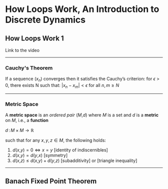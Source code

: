 # How Loops Work, An Introduction to Discrete Dynamics
## How Loops Work 1
Link to the video

---
### Cauchy's Theorem
If a sequence $(x_n)$ converges then it satisfies the Cauchy’s criterion: for $\epsilon$ > 0, there exists N
such that:
$|x_n − x_m| < \epsilon$ for all $n, m ≥ N$

---
### Metric Space
A **metric space** is an *ordered pair* (*M*,*d*) where *M* is a set and
*d* is a **metric** on *M*, i.e., a **function**

*d* : *M* × *M* → ℝ

such that for any *x*, *y*, *z* ∈ *M*, the following holds:

  
1. *d*(*x*,*y*) = 0 ⇔ *x* = *y*  [identity of indiscernibles]
2. *d*(*x*,*y*) = *d*(*y*,*x*)    [symmetry] 
3. *d*(*x*,*z*) ≤ *d*(*x*,*y*) + *d*(*y*,*z*) [subadditivity] or
[triangle inequality] 

---
## Banach Fixed Point Theorem



